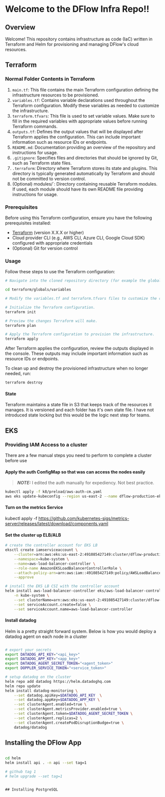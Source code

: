 # Welcome to the DFlow Infra Repo!!

## Overview

Welcome! This repository contains infrastructure as code (IaC) written in Terraform and Helm for provisioning and managing DFlow's cloud resources.

## Terraform

### Normal Folder Contents in Terraform

1. `main.tf`: This file contains the main Terraform configuration defining the infrastructure resources to be provisioned.
2. `variables.tf`: Contains variable declarations used throughout the Terraform configuration. Modify these variables as needed to customize the infrastructure.
3. `terraform.tfvars`: This file is used to set variable values. Make sure to fill in the required variables with appropriate values before running Terraform commands.
4. `outputs.tf`: Defines the output values that will be displayed after Terraform applies the configuration. This can include important information such as resource IDs or endpoints.
5. `README.md`: Documentation providing an overview of the repository and instructions for usage.
6. `.gitignore`: Specifies files and directories that should be ignored by Git, such as Terraform state files.
7. `.terraform`: Directory where Terraform stores its state and plugins. This directory is typically generated automatically by Terraform and should not be committed to version control.
8. (Optional) modules/`: Directory containing reusable Terraform modules. If used, each module should have its own README file providing instructions for usage.

### Prerequisites

Before using this Terraform configuration, ensure you have the following prerequisites installed:

- [Terraform](https://www.terraform.io/downloads.html) (version X.X.X or higher)
- Cloud provider CLI (e.g., AWS CLI, Azure CLI, Google Cloud SDK) configured with appropriate credentials
- (Optional) Git for version control

### Usage

Follow these steps to use the Terraform configuration:

```bash
# Navigate into the cloned repository directory (for example the global variables).

cd terraform/globals/variables

# Modify the variables.tf and terraform.tfvars files to customize the configuration according to your requirements.

# Initialize the Terraform configuration.
terraform init

# Preview the changes Terraform will make.
terraform plan

# Apply the Terraform configuration to provision the infrastructure.
terraform apply
```

After Terraform applies the configuration, review the outputs displayed in the console. These outputs may include important information such as resource IDs or endpoints.

To clean up and destroy the provisioned infrastructure when no longer needed, run:

```bash
terraform destroy
```

#### State

Terraform maintains a state file in S3 that keeps track of the resources it manages. It is versioned and each folder has it's own state file.
I have not introduced state locking but this would be the logic next step for teams.

## EKS

### Providing IAM Access to a cluster

There are a few manual steps you need to perform to complete a cluster before use

#### Apply the auth ConfigMap so that was can access the nodes easily

> **_NOTE:_** I edited the auth manually for expediency. Not best practice.

```bash
kubectl apply -f k8/preload/aws-auth-cm.yaml
aws eks update-kubeconfig --region us-east-2 --name dflow-production-eks
```

#### Turn on the metrics Service

kubectl apply -f https://github.com/kubernetes-sigs/metrics-server/releases/latest/download/components.yaml

#### Set the cluster up ELB/ALB

```bash
# create the controller account for EKS LB
eksctl create iamserviceaccount \
    --cluster=arn:aws:eks:us-east-2:491085427149:cluster/dflow-production-eks \
    --namespace=kube-system \
    --name=aws-load-balancer-controller \
    --role-name AmazonEKSLoadBalancerControllerRole \
    --attach-policy-arn=arn:aws:iam::491085427149:policy/AWSLoadBalancerControllerIAMPolicy \
    --approve

# install the EKS LB CSI with the controller account
helm install aws-load-balancer-controller eks/aws-load-balancer-controller \
    -n kube-system \
    --set clusterName=arn:aws:eks:us-east-2:491085427149:cluster/dflow-production-eks \
    --set serviceAccount.create=false \
    --set serviceAccount.name=aws-load-balancer-controller
```

#### Install datadog

Helm is a pretty straight forward system. Below is how you would deploy a datadog agent on each node in a cluster

```bash

# export your secrets
export DATADOG_API_KEY="<api_key>"
export DATADOG_APP_KEY="<app_key>"
export DATADOG_AGENT_SECRET_TOKEN="<agent_token>"
export DOPPLER_SERVICE_TOKEN="<service_token>"

# setup datadog on the cluster
helm repo add datadog https://helm.datadoghq.com
helm repo update
helm install datadog-monitoring \
    --set datadog.apiKey=$DATADOG_API_KEY  \
    --set datadog.appKey=$DATADOG_APP_KEY \
    --set clusterAgent.enabled=true \
    --set clusterAgent.metricsProvider.enabled=true \
    --set clusterAgent.token=$DATADOG_AGENT_SECRET_TOKEN \
    --set clusterAgent.replicas=2 \
    --set clusterAgent.createPodDisruptionBudge=true \
    datadog/datadog
```

## Installing the DFlow App

```bash

cd helm
helm install api . -n api --set tag=1

# github tag 1
# helm upgrade --set tag=1
```

```

## Installing PostgreSQL


```
